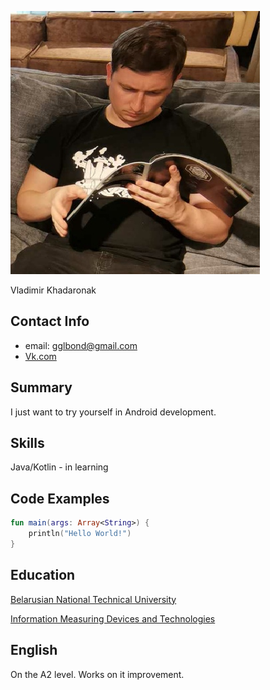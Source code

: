 ![image of me](https://github.com/Bondidos/rsschool-cv/blob/gh-pages/me.png)

Vladimir Khadaronak
## Contact Info
- email: gglbond@gmail.com
- [Vk.com](https://vk.com/denebolla)

## Summary
I just want to try yourself in Android development. 

## Skills
Java/Kotlin - in learning

## Code Examples

```kotlin
fun main(args: Array<String>) {
    println("Hello World!")
}
```

## Education
[Belarusian National Technical University](https://en.bntu.by/)

[Information Measuring Devices and Technologies](https://en.bntu.by/instrumentation-engineering-faculty/departments/information-measuring-devices-and-technologies)

## English
On the A2 level. Works on it improvement.
